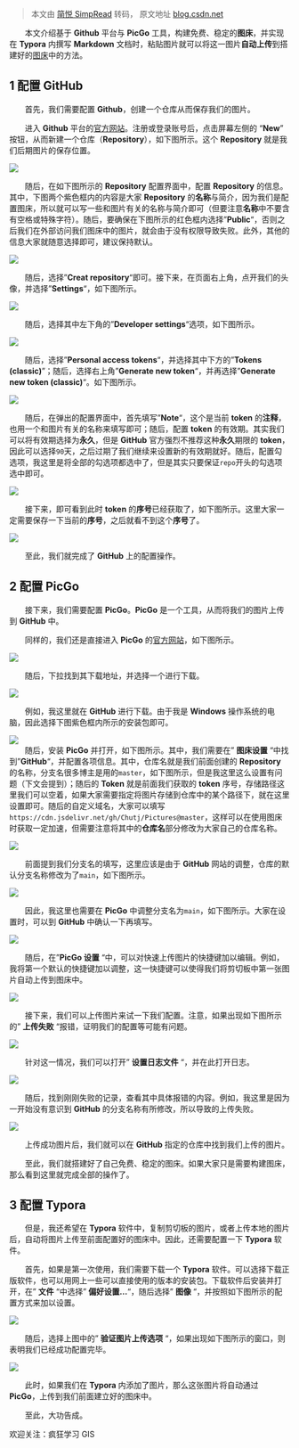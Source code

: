 > 本文由 [简悦 SimpRead](http://ksria.com/simpread/) 转码， 原文地址 [blog.csdn.net](https://blog.csdn.net/zhebushibiaoshifu/article/details/129455228)

  本文介绍基于 **Github** 平台与 **PicGo** 工具，构建免费、稳定的**图床**，并实现在 **Typora** 内撰写 **Markdown** 文档时，粘贴图片就可以将这一图片**自动上传**到搭建好的[图床](https://so.csdn.net/so/search?q=%E5%9B%BE%E5%BA%8A&spm=1001.2101.3001.7020)中的方法。

1 配置 GitHub
-----------

  首先，我们需要配置 **Github**，创建一个仓库从而保存我们的图片。

  进入 **Github** 平台的[官方网站](https://github.com/)。注册或登录账号后，点击屏幕左侧的 “**New**” 按钮，从而新建一个仓库（**Repository**），如下图所示。这个 **Repository** 就是我们后期图片的保存位置。

![](https://i-blog.csdnimg.cn/blog_migrate/4ea937edfde9d77dbdb43603a22a6bb0.png)

  随后，在如下图所示的 **Repository** 配置界面中，配置 **Repository** 的信息。其中，下图两个紫色框内的内容是大家 **Repository** 的**名称**与简介，因为我们是配置图床，所以就可以写一些和图片有关的名称与简介即可（但要注意**名称**中不要含有空格或特殊字符）。随后，要确保在下图所示的红色框内选择”**Public**“，否则之后我们在外部访问我们图床中的图片，就会由于没有权限导致失败。此外，其他的信息大家就随意选择即可，建议保持默认。

![](https://i-blog.csdnimg.cn/blog_migrate/9d38ac6553d23ff12f8a1ad8b86704cd.png)

  随后，选择”**Creat repository**“即可。接下来，在页面右上角，点开我们的头像，并选择”**Settings**“，如下图所示。

![](https://i-blog.csdnimg.cn/blog_migrate/2aa5d632b816d172ff3d41ae0b27cc75.png)

  随后，选择其中左下角的”**Developer settings**“选项，如下图所示。

![](https://i-blog.csdnimg.cn/blog_migrate/71abcedb58ebc63c6e5969232f2313fc.png)

  随后，选择”**Personal access tokens**“，并选择其中下方的”**Tokens (classic)**”；随后，选择右上角”**Generate new token**“，并再选择”**Generate new token (classic)**“。如下图所示。

![](https://i-blog.csdnimg.cn/blog_migrate/3632e3fe005d8e8d02a2da7b1bcfb435.png)

  随后，在弹出的配置界面中，首先填写”**Note**“，这个是当前 **token** 的**注释**，也用一个和图片有关的名称来填写即可；随后，配置 **token** 的有效期。其实我们可以将有效期选择为**永久**，但是 **GitHub** 官方强烈不推荐这种**永久**期限的 **token**，因此可以选择`90`天，之后过期了我们继续来设置新的有效期就好。随后，配置勾选项，我这里是将全部的勾选项都选中了，但是其实只要保证`repo`开头的勾选项选中即可。

![](https://i-blog.csdnimg.cn/blog_migrate/0343bb5545ec22b694c27ea8451cf756.png)

  接下来，即可看到此时 **token** 的**序号**已经获取了，如下图所示。这里大家一定需要保存一下当前的**序号**，之后就看不到这个**序号**了。

![](https://i-blog.csdnimg.cn/blog_migrate/0603166fa675dbdb87f93088e4636781.png)

  至此，我们就完成了 **GitHub** 上的配置操作。

2 配置 PicGo
----------

  接下来，我们需要配置 **PicGo**。**PicGo** 是一个工具，从而将我们的图片上传到 **GitHub** 中。

  同样的，我们还是直接进入 **PicGo** 的[官方网站](https://picgo.github.io/PicGo-Doc/zh/guide/#picgo-is-here)，如下图所示。

![](https://i-blog.csdnimg.cn/blog_migrate/1edf3f64f2576de751223e7dddafde56.png)

  随后，下拉找到其下载地址，并选择一个进行下载。

![](https://i-blog.csdnimg.cn/blog_migrate/329f7a308d44d8862ed868f5489cfacd.png)

  例如，我这里就在 **GitHub** 进行下载。由于我是 **Windows** 操作系统的电脑，因此选择下图紫色框内所示的安装包即可。

![](https://i-blog.csdnimg.cn/blog_migrate/13f58b23c69f5d414dd1b30b74f41ca9.png)  
  随后，安装 **PicGo** 并打开，如下图所示。其中，我们需要在” **图床设置** “中找到”**GitHub**“，并配置各项信息。其中，仓库名就是我们前面创建的 **Repository** 的名称，分支名很多博主是用的`master`，如下图所示，但是我这里这么设置有问题（下文会提到）；随后的 **Token** 就是前面我们获取的 **token** 序号，存储路径这里我们可以空着，如果大家需要指定将图片存储到仓库中的某个路径下，就在这里设置即可。随后的自定义域名，大家可以填写`https://cdn.jsdelivr.net/gh/Chutj/Pictures@master`，这样可以在使用图床时获取一定加速，但需要注意将其中的**仓库名**部分修改为大家自己的仓库名称。

![](https://i-blog.csdnimg.cn/blog_migrate/8ecb9c26991835636856a149ef6398f7.png)

  前面提到我们分支名的填写，这里应该是由于 **GitHub** 网站的调整，仓库的默认分支名称修改为了`main`，如下图所示。

![](https://i-blog.csdnimg.cn/blog_migrate/231efc8b6fd56b53fc21a6b62e020daf.png)

  因此，我这里也需要在 **PicGo** 中调整分支名为`main`，如下图所示。大家在设置时，可以到 **GitHub** 中确认一下再填写。

![](https://i-blog.csdnimg.cn/blog_migrate/cc4170db62da587a5e6b541e7f0c3428.png)

  随后，在”**PicGo 设置** “中，可以对快速上传图片的快捷键加以编辑。例如，我将第一个默认的快捷键加以调整，这一快捷键可以使得我们将剪切板中第一张图片自动上传到图床中。

![](https://i-blog.csdnimg.cn/blog_migrate/e8bc873298e336a5c220030108336eef.png)

  接下来，我们可以上传图片来试一下我们配置。注意，如果出现如下图所示的” **上传失败** “报错，证明我们的配置等可能有问题。

![](https://i-blog.csdnimg.cn/blog_migrate/d92b6c4b83ab3838c907884adfa1fe14.png)

  针对这一情况，我们可以打开” **设置日志文件** “，并在此打开日志。

![](https://i-blog.csdnimg.cn/blog_migrate/13e247003f557dec7ec92f4c12817967.png)

  随后，找到刚刚失败的记录，查看其中具体报错的内容。例如，我这里是因为一开始没有意识到 **GitHub** 的分支名称有所修改，所以导致的上传失败。

![](https://i-blog.csdnimg.cn/blog_migrate/59c1451be87c465b54fadc58ca313d86.png)

  上传成功图片后，我们就可以在 **GitHub** 指定的仓库中找到我们上传的图片。

  至此，我们就搭建好了自己免费、稳定的图床。如果大家只是需要构建图床，那么看到这里就完成全部的操作了。

3 配置 Typora
-----------

  但是，我还希望在 **Typora** 软件中，复制剪切板的图片，或者上传本地的图片后，自动将图片上传至前面配置好的图床中。因此，还需要配置一下 **Typora** 软件。

  首先，如果是第一次使用，我们需要下载一个 **Typora** 软件。可以选择下载正版软件，也可以用网上一些可以直接使用的版本的安装包。下载软件后安装并打开，在” **文件** “中选择” **偏好设置…**“，随后选择” **图像** “，并按照如下图所示的配置方式来加以设置。

![](https://i-blog.csdnimg.cn/blog_migrate/b28559f49e3fbec5742c0c582b4f1495.png)

  随后，选择上图中的” **验证图片上传选项** “，如果出现如下图所示的窗口，则表明我们已经成功配置完毕。

![](https://i-blog.csdnimg.cn/blog_migrate/95cfe122236e779d3e531fd5aae2fc0e.png)

  此时，如果我们在 **Typora** 内添加了图片，那么这张图片将自动通过 **PicGo**，上传到我们前面建立好的图床中。

  至此，大功告成。

欢迎关注：疯狂学习 GIS